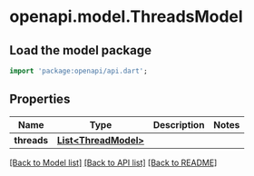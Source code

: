 # openapi.model.ThreadsModel

## Load the model package
```dart
import 'package:openapi/api.dart';
```

## Properties
Name | Type | Description | Notes
------------ | ------------- | ------------- | -------------
**threads** | [**List&lt;ThreadModel&gt;**](ThreadModel.md) |  | 

[[Back to Model list]](../README.md#documentation-for-models) [[Back to API list]](../README.md#documentation-for-api-endpoints) [[Back to README]](../README.md)


